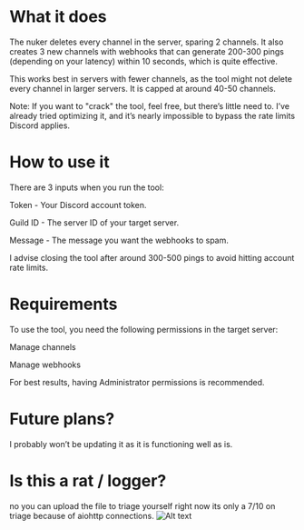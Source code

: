 # What it does
The nuker deletes every channel in the server, sparing 2 channels. It also creates 3 new channels with webhooks that can generate 200-300 pings (depending on your latency) within 10 seconds, which is quite effective.

This works best in servers with fewer channels, as the tool might not delete every channel in larger servers. It is capped at around 40-50 channels.

Note: If you want to "crack" the tool, feel free, but there’s little need to. I’ve already tried optimizing it, and it’s nearly impossible to bypass the rate limits Discord applies.

# How to use it

There are 3 inputs when you run the tool:

Token - Your Discord account token.

Guild ID - The server ID of your target server.

Message - The message you want the webhooks to spam.

I advise closing the tool after around 300-500 pings to avoid hitting account rate limits.

# Requirements

To use the tool, you need the following permissions in the target server:

Manage channels

Manage webhooks

For best results, having Administrator permissions is recommended.

# Future plans?

I probably won’t be updating it as it is functioning well as is.

# Is this a rat / logger?

no you can upload the file to triage yourself right now its only a 7/10 on triage because of aiohttp connections.
![Alt text](https://cdn.discordapp.com/attachments/1355238883050393737/1355251987209261186/image.png?ex=67e84045&is=67e6eec5&hm=bb9d25515ce0eaed7c46b5e392366e2625f3385ced1a7a4965420c4ff51af415&)
